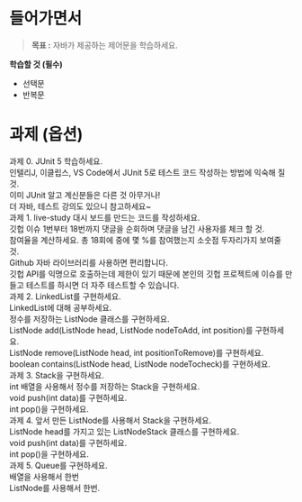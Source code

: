 # 들어가면서
> **목표 :** 자바가 제공하는 제어문을 학습하세요.

**학습할 것 (필수)**    
* 선택문   
* 반복문   
   
# 과제 (옵션)
과제 0. JUnit 5 학습하세요.       
인텔리J, 이클립스, VS Code에서 JUnit 5로 테스트 코드 작성하는 방법에 익숙해 질 것.       
이미 JUnit 알고 계신분들은 다른 것 아무거나!   
더 자바, 테스트 강의도 있으니 참고하세요~       
과제 1. live-study 대시 보드를 만드는 코드를 작성하세요.     
깃헙 이슈 1번부터 18번까지 댓글을 순회하며 댓글을 남긴 사용자를 체크 할 것.    
참여율을 계산하세요. 총 18회에 중에 몇 %를 참여했는지 소숫점 두자리가지 보여줄 것.    
Github 자바 라이브러리를 사용하면 편리합니다.   
깃헙 API를 익명으로 호출하는데 제한이 있기 때문에 본인의 깃헙 프로젝트에 이슈를 만들고 테스트를 하시면 더 자주 테스트할 수 있습니다.  
과제 2. LinkedList를 구현하세요.      
LinkedList에 대해 공부하세요.      
정수를 저장하는 ListNode 클래스를 구현하세요.        
ListNode add(ListNode head, ListNode nodeToAdd, int position)를 구현하세요.     
ListNode remove(ListNode head, int positionToRemove)를 구현하세요.     
boolean contains(ListNode head, ListNode nodeTocheck)를 구현하세요.   
과제 3. Stack을 구현하세요.    
int 배열을 사용해서 정수를 저장하는 Stack을 구현하세요.       
void push(int data)를 구현하세요.   
int pop()을 구현하세요.   
과제 4. 앞서 만든 ListNode를 사용해서 Stack을 구현하세요.   
ListNode head를 가지고 있는 ListNodeStack 클래스를 구현하세요.   
void push(int data)를 구현하세요.    
int pop()을 구현하세요.          
과제 5. Queue를 구현하세요.      
배열을 사용해서 한번    
ListNode를 사용해서 한번.  
   
